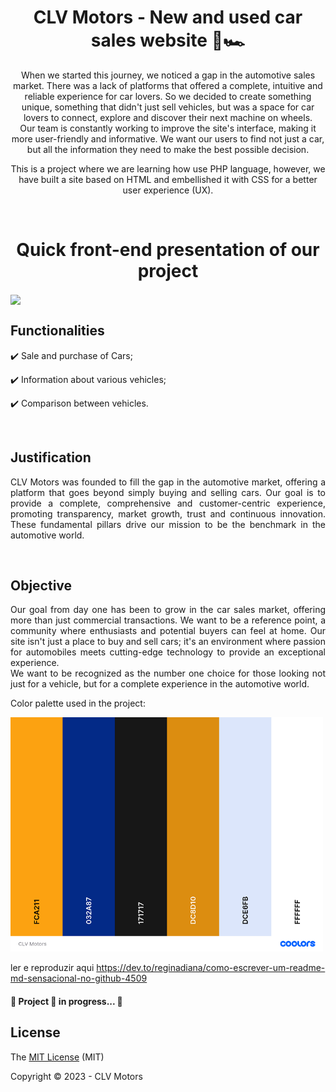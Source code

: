 
<h1 align="center">
  CLV Motors - New and used car sales website 🚗🏎️
</h1>

<p align="center">
   When we started this journey, we noticed a gap in the automotive sales market. There was a lack of platforms that offered a complete, intuitive and reliable experience for car lovers. So we decided to create something unique, something that didn't just sell vehicles, but was a space for car lovers to connect, explore and discover their next machine on wheels.
</br>Our team is constantly working to improve the site's interface, making it more user-friendly and informative. We want our users to find not just a car, but all the information they need to make the best possible decision.
</p>

  <p align="center">
This is a project where we are learning how use PHP language, however, we have built a site based on HTML and embellished it with CSS for a better user experience (UX).
  </p>

  </br>
  
<h1 align="center">
  Quick front-end presentation of our project  
</h1>

<img align="center" src="FrontPitch.gif">

</br>

## Functionalities

:heavy_check_mark: Sale and purchase of Cars;

:heavy_check_mark: Information about various vehicles;

:heavy_check_mark: Comparison between vehicles.

</br>


## Justification

  <p align="justify"> 
  CLV Motors was founded to fill the gap in the automotive market, offering a platform that goes beyond simply buying and selling cars. Our goal is to provide a complete, comprehensive and customer-centric experience, promoting transparency, market growth, trust and continuous innovation. These fundamental pillars drive our mission to be the benchmark in the automotive world.
  </p>

</br>
  
## Objective

  <p align="justify"> 
  Our goal from day one has been to grow in the car sales market, offering more than just commercial transactions. We want to be a reference point, a community where enthusiasts and potential buyers can feel at home. Our site isn't just a place to buy and sell cars; it's an environment where passion for automobiles meets cutting-edge technology to provide an exceptional experience.
</br> We want to be recognized as the number one choice for those looking not just for a vehicle, but for a complete experience in the automotive world.
</p>

  <p align="justify"> 
  Color palette used in the project:
  </p>

<img align="justify" width="500" src="CLVMotors_Paleta.png">

ler e reproduzir aqui
https://dev.to/reginadiana/como-escrever-um-readme-md-sensacional-no-github-4509

<h4 align="justify"> 
  🚧  Project 🚀 in progress...  🚧
<h4></h4>

## License

The [MIT License](LICENSE) (MIT)

Copyright :copyright: 2023 - CLV Motors

